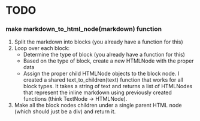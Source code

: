# TODO

### make markdown_to_html_node(markdown) function

1. Split the markdown into blocks (you already have a function for this)
2. Loop over each block:
    - Determine the type of block (you already have a function for this)
    - Based on the type of block, create a new HTMLNode with the proper data
    - Assign the proper child HTMLNode objects to the block node. I created a shared text_to_children(text) function that works for all block types. It takes a string of text and returns a list of HTMLNodes that represent the inline markdown using previously created functions (think TextNode -> HTMLNode).
3. Make all the block nodes children under a single parent HTML node (which should just be a div) and return it.
